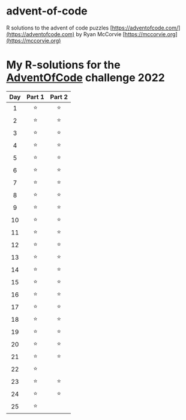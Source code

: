 # advent-of-code

R solutions to the advent of code puzzles [https://adventofcode.com/](https://adventofcode.com) by Ryan McCorvie [https://mccorvie.org](https://mccorvie.org)


# My **R**-solutions for the [AdventOfCode](https://adventofcode.com/) challenge 2022

| Day | Part 1 | Part 2 |
|:---:|:--------:|:--------:|
|  1  |    ⭐    |    ⭐    |
|  2  |    ⭐    |    ⭐    |
|  3  |    ⭐    |    ⭐    |
|  4  |    ⭐    |    ⭐    |
|  5  |    ⭐    |    ⭐    |  
|  6  |    ⭐    |    ⭐    |  
|  7  |    ⭐    |    ⭐    |  
|  8  |    ⭐    |    ⭐    |  
|  9  |    ⭐    |    ⭐    |  
| 10  |    ⭐    |    ⭐    |  
| 11  |    ⭐    |    ⭐    |  
| 12  |    ⭐    |    ⭐    |  
| 13  |    ⭐    |    ⭐    |  
| 14  |    ⭐    |    ⭐    |  
| 15  |    ⭐    |    ⭐    |  
| 16  |    ⭐    |    ⭐    |  
| 17  |    ⭐    |    ⭐    |  
| 18  |    ⭐    |    ⭐    |  
| 19  |    ⭐    |    ⭐    |  
| 20  |    ⭐    |    ⭐    |  
| 21  |    ⭐    |    ⭐    |  
| 22  |    ⭐    |          |
| 23  |    ⭐    |    ⭐    |  
| 24  |    ⭐    |    ⭐    |  
| 25  |    ⭐    |          |
